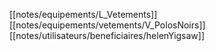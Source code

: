 [[notes/equipements/L_Vetements]] [[notes/equipements/vetements/V_PolosNoirs]] [[notes/utilisateurs/beneficiaires/helenYigsaw]]